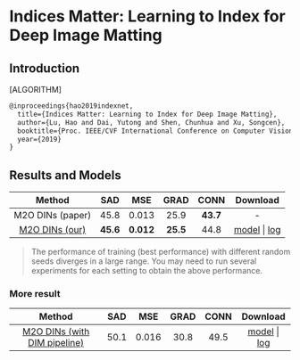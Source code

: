 # Indices Matter: Learning to Index for Deep Image Matting

## Introduction

[ALGORITHM]

```latex
@inproceedings{hao2019indexnet,
  title={Indices Matter: Learning to Index for Deep Image Matting},
  author={Lu, Hao and Dai, Yutong and Shen, Chunhua and Xu, Songcen},
  booktitle={Proc. IEEE/CVF International Conference on Computer Vision (ICCV)},
  year={2019}
}
```

## Results and Models

|                                    Method                                    |   SAD    |    MSE    |   GRAD   |   CONN   |                                                                                                                              Download                                                                                                                               |
| :--------------------------------------------------------------------------: | :------: | :-------: | :------: | :------: | :-----------------------------------------------------------------------------------------------------------------------------------------------------------------------------------------------------------------------------------------------------------------: |
|                               M2O DINs (paper)                               |   45.8   |   0.013   |   25.9   | **43.7** |                                                                                                                                  -                                                                                                                                  |
| [M2O DINs (our)](configs/mattors/indexnet/indexnet_mobv2_1x16_78k_comp1k.py) | **45.6** | **0.012** | **25.5** |   44.8   | [model](https://download.openmmlab.com/mmediting/mattors/indexnet/indexnet_mobv2_1x16_78k_comp1k_SAD-45.6_20200618_173817-26dd258d.pth) \| [log](https://download.openmmlab.com/mmediting/mattors/indexnet/indexnet_mobv2_1x16_78k_comp1k_20200618_173817.log.json) |

> The performance of training (best performance) with different random seeds diverges in a large range. You may need to run several experiments for each setting to obtain the above performance.

### More result

|                                              Method                                               |  SAD  |  MSE  | GRAD  | CONN  |                                                                                                                                     Download                                                                                                                                      |
| :-----------------------------------------------------------------------------------------------: | :---: | :---: | :---: | :---: | :-------------------------------------------------------------------------------------------------------------------------------------------------------------------------------------------------------------------------------------------------------------------------------: |
| [M2O DINs (with DIM pipeline)](configs/mattors/indexnet/indexnet_dimaug_mobv2_1x16_78k_comp1k.py) | 50.1  | 0.016 | 30.8  | 49.5  | [model](https://download.openmmlab.com/mmediting/mattors/indexnet/indexnet_dimaug_mobv2_1x16_78k_comp1k_SAD-50.1_20200626_231857-af359436.pth) \| [log](https://download.openmmlab.com/mmediting/mattors/indexnet/indexnet_dimaug_mobv2_1x16_78k_comp1k_20200626_231857.log.json) |
